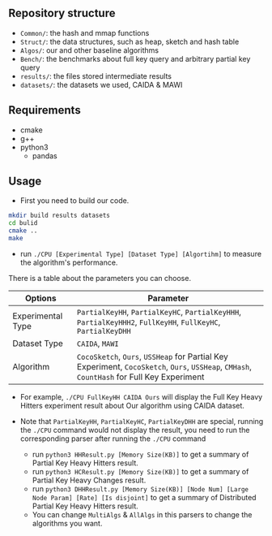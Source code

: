 ## Repository structure

- `Common/`: the hash and mmap functions
- `Struct/`: the data structures, such as heap, sketch and hash table
- `Algos/`: our and other baseline algorithms
- `Bench/`: the benchmarks about full key query and arbitrary partial key query
- `results/`: the files stored intermediate results
- `datasets/`: the datasets we used, CAIDA & MAWI

## Requirements

- cmake
- g++
- python3
    - pandas

## Usage

* First you need to build our code.

```sh
mkdir build results datasets
cd bulid
cmake ..
make
```
* run `./CPU [Experimental Type] [Dataset Type] [Algortihm]` to measure the algorithm's performance.

There is a table about the parameters you can choose.

| Options | Parameter |
| ---    | --- |
| Experimental Type | `PartialKeyHH`, `PartialKeyHC`, `PartialKeyHHH`, `PartialKeyHHH2`, `FullKeyHH`, `FullKeyHC`, `PartialKeyDHH`
| Dataset Type | `CAIDA`, `MAWI`
| Algorithm | `CocoSketch`, `Ours`, `USSHeap` for Partial Key Experiment, `CocoSketch`, `Ours`, `USSHeap`, `CMHash`, `CountHash` for Full Key Experiment

* For example, `./CPU FullKeyHH CAIDA Ours` will display the Full Key Heavy Hitters experiment result about Our algorithm using CAIDA dataset.

* Note that `PartialKeyHH`, `PartialKeyHC`, `PartialKeyDHH` are special, running the `./CPU` command would not display the result, you need to run the corresponding parser after running the `./CPU` command

    * run `python3 HHResult.py [Memory Size(KB)]` to get a summary of Partial Key Heavy Hitters result.
    * run `python3 HCResult.py [Memory Size(KB)]` to get a summary of Partial Key Heavy Changes result.
    * run `python3 DHHResult.py [Memory Size(KB)] [Node Num] [Large Node Param] [Rate] [Is disjoint]` to get a summary of Distributed Partial Key Heavy Hitters result.
    * You can change `MultiAlgs` & `AllAlgs` in this parsers to change the algorithms you want. 

